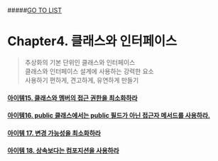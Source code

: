 #####[GO TO LIST](../README.md)

# Chapter4. 클래스와 인터페이스
> 추상화의 기본 단위인 클래스와 인터페이스  
> 클래스와 인터페이스 설계에 사용하는 강력한 요소  
> 사용하기 편하게, 견고하게, 유연하게 만들기

#### [아이템15. 클래스와 멤버의 접근 권한을 최소화하라](./item15/README.md)
#### [아이템16. public 클래스에서는 public 필드가 아닌 접근자 메서드를 사용하라.](./item16/README.md)
#### [아이템 17. 변경 가능성을 최소화하라](./item17/README.md)
#### [아이템 18. 상속보다는 컴포지션을 사용하라](./item18/README.md)
